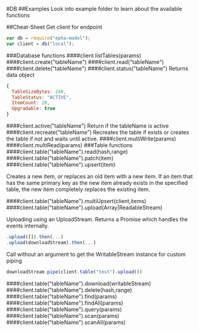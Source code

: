 #DB
##Examples
Look into example folder to learn about the available functions

##Cheat-Sheet
Get client for endpoint
```javascript
var db = require("epha-model");
var client = db("local");
```
###Database functions
####client.listTables(params)
####client.create("tableName")
####client.read("tableName")
####client.delete("tableName")
####client.status("tableName")
Returns data object
```javascript
{
  TableSizeBytes: 240,
  TableStatus: "ACTIVE",
  ItemCount: 20,
  Upgradable: true
}
```
####client.active("tableName")
Return if the tableName is active
####client.recreate("tableName")
Recreates the table if exists or creates the table if not and waits until active.
####client.multiWrite(params)
####client.multiRead(params)
###Table functions
####client.table("tableName").read(hash,range)
####client.table("tableName").patch(item)
####client.table("tableName").upsert(item)

Creates a new item, or replaces an old item with a new item. If an item that has the same primary key as the new item already exists in the specified table, the new item completely replaces the existing item.

####client.table("tableName").multiUpsert(client,items)
####client.table("tableName").upload(Array|ReadableStream)

Uploading using an UploadStream. Returns a Promise which handles the events internally.

```javascript
.upload([]).then(...)
.upload(downloadStream).then(...)
```

Call without an argument to get the WritableStream instance for custom piping

```javascript
downloadStream.pipe(client.table("test").upload())
```

####client.table("tableName").download(writableStream)
####client.table("tableName").delete(hash,range)
####client.table("tableName").find(params)
####client.table("tableName").findAll(params)
####client.table("tableName").query(params)
####client.table("tableName").scan(params)
####client.table("tableName").scanAll(params)

